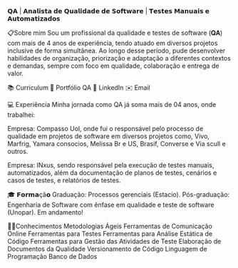 



𝗤𝗔 | 𝗔𝗻𝗮𝗹𝗶𝘀𝘁𝗮 𝗱𝗲 𝗤𝘂𝗮𝗹𝗶𝗱𝗮𝗱𝗲 𝗱𝗲 𝗦𝗼𝗳𝘁𝘄𝗮𝗿𝗲 | 𝗧𝗲𝘀𝘁𝗲𝘀 𝗠𝗮𝗻𝘂𝗮𝗶𝘀 𝗲 𝗔𝘂𝘁𝗼𝗺𝗮𝘁𝗶𝘇𝗮𝗱𝗼𝘀 


📋Sobre mim
Sou um profissional da qualidade e testes de software (𝐐𝐀) com mais de 4 anos de experiência, tendo atuado em diversos projetos inclusive de forma simultânea. Ao longo desse período, pude desenvolver habilidades de organização, priorização e adaptação a diferentes contextos e demandas, sempre com foco em qualidade, colaboração e entrega de valor.



📚 Curriculum
🐞 Portfólio QA
💼 LinkedIn
✉️ Email

💻 Experiência
Minha jornada como QA já soma mais de 04 anos, onde trabalhei:

Empresa: Compasso Uol, onde fui o responsável pelo processo de qualidade em projetos de software em diversos projetos como, Vivo, Marfrig, Yamara consocios, Melissa Br e US, Brasif, Converse e Via scull e outros.
 
Empresa: INxus, sendo responsável pela execução de testes manuais, automatizados, além da documentação de planos de testes, cenários e casos de testes, e relatórios de testes.

🎓 𝗙𝗼𝗿𝗺𝗮çã𝗼
Graduação: Processos gerenciais (Estacio).
Pós-graduação: Engenharia de Software com ênfase em qualidade e teste de software (Unopar). Em andamento!


👨‍💻Conhecimentos
Metodologias Ágeis
Ferramentas de Comunicação Online
Ferramentas para Testes
Ferramentas para Análise Estática de Código
Ferramentas para Gestão das Atividades de Teste
Elaboração de Documentos da Qualidade
Versionamento de Código
Linguagem de Programação
Banco de Dados


